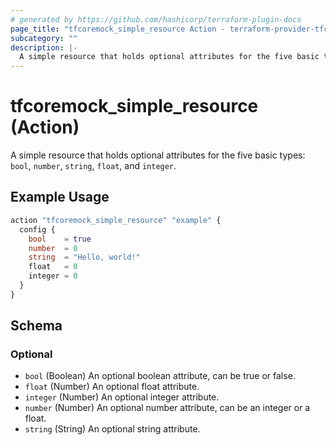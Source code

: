 ```yaml
---
# generated by https://github.com/hashicorp/terraform-plugin-docs
page_title: "tfcoremock_simple_resource Action - terraform-provider-tfcoremock"
subcategory: ""
description: |-
  A simple resource that holds optional attributes for the five basic types: bool, number, string, float, and integer.
---
```


# tfcoremock_simple_resource (Action)

A simple resource that holds optional attributes for the five basic types: `bool`, `number`, `string`, `float`, and `integer`.

## Example Usage

```terraform
action "tfcoremock_simple_resource" "example" {
  config {
    bool    = true
    number  = 0
    string  = "Hello, world!"
    float   = 0
    integer = 0
  }
}
```

<!-- action schema generated by tfplugindocs -->
## Schema

### Optional

- `bool` (Boolean) An optional boolean attribute, can be true or false.
- `float` (Number) An optional float attribute.
- `integer` (Number) An optional integer attribute.
- `number` (Number) An optional number attribute, can be an integer or a float.
- `string` (String) An optional string attribute.
